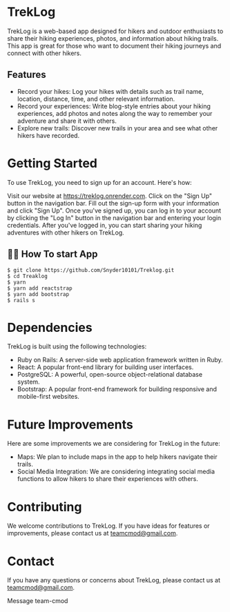 # TrekLog

TrekLog is a web-based app designed for hikers and outdoor enthusiasts to share their hiking experiences, photos, and information about hiking trails. This app is great for those who want to document their hiking journeys and connect with other hikers.

## Features

* Record your hikes: Log your hikes with details such as trail name, location, distance, time, and other relevant information.
* Record your experiences: Write blog-style entries about your hiking experiences, add photos and notes along the way to remember your adventure and share it with others.
* Explore new trails: Discover new trails in your area and see what other hikers have recorded.

# Getting Started

To use TrekLog, you need to sign up for an account. Here's how:

Visit our website at https://treklog.onrender.com.
Click on the "Sign Up" button in the navigation bar.
Fill out the sign-up form with your information and click "Sign Up".
Once you've signed up, you can log in to your account by clicking the "Log In" button in the navigation bar and entering your login credentials.
After you've logged in, you can start sharing your hiking adventures with other hikers on TrekLog.

## 👨‍💻 How To start App

```
$ git clone https://github.com/Snyder10101/Treklog.git
$ cd Treaklog
$ yarn
$ yarn add reactstrap
$ yarn add bootstrap
$ rails s
```

# Dependencies

TrekLog is built using the following technologies:

* Ruby on Rails: A server-side web application framework written in Ruby.
* React: A popular front-end library for building user interfaces.
* PostgreSQL: A powerful, open-source object-relational database system.
* Bootstrap: A popular front-end framework for building responsive and mobile-first websites.

# Future Improvements

Here are some improvements we are considering for TrekLog in the future:

* Maps: We plan to include maps in the app to help hikers navigate their trails.
* Social Media Integration: We are considering integrating social media functions to allow hikers to share their experiences with others.

# Contributing

We welcome contributions to TrekLog. If you have ideas for features or improvements, please contact us at teamcmod@gmail.com.

# Contact

If you have any questions or concerns about TrekLog, please contact us at teamcmod@gmail.com.

Message team-cmod



